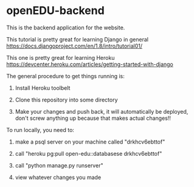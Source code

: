 # openEDU-backend

This is the backend application for the website. 

This tutorial is pretty great for learning Django in general
https://docs.djangoproject.com/en/1.8/intro/tutorial01/

This one is pretty great for learning Heroku 
https://devcenter.heroku.com/articles/getting-started-with-django

The general procedure to get things running is:

1. Install Heroku toolbelt

2. Clone this repository into some directory

3. Make your changes and push back, it will automatically be deployed, don't screw anything up because that makes actual changes!!

To run locally, you need to:

1. make a psql server on your machine called "drkhcv6ebttof"

2. call "heroku pg:pull open-edu::databasese drkhcv6ebttof"

3. call "python manage.py runserver"

4. view whatever changes you made